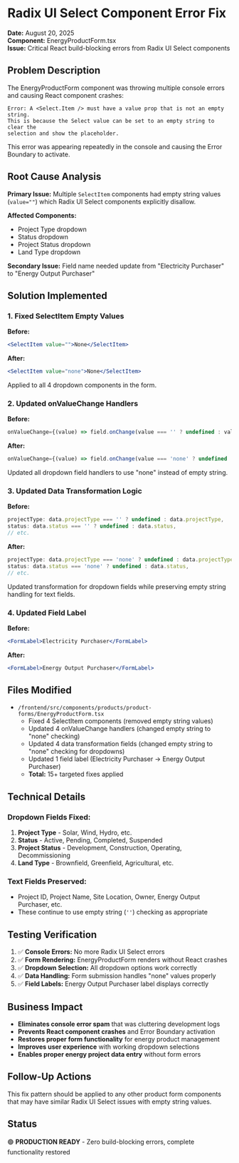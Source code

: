 # Radix UI Select Component Error Fix

**Date:** August 20, 2025  
**Component:** EnergyProductForm.tsx  
**Issue:** Critical React build-blocking errors from Radix UI Select components

## Problem Description

The EnergyProductForm component was throwing multiple console errors and causing React component crashes:

```
Error: A <Select.Item /> must have a value prop that is not an empty string. 
This is because the Select value can be set to an empty string to clear the 
selection and show the placeholder.
```

This error was appearing repeatedly in the console and causing the Error Boundary to activate.

## Root Cause Analysis

**Primary Issue:** Multiple `SelectItem` components had empty string values (`value=""`) which Radix UI Select components explicitly disallow.

**Affected Components:**
- Project Type dropdown
- Status dropdown  
- Project Status dropdown
- Land Type dropdown

**Secondary Issue:** Field name needed update from "Electricity Purchaser" to "Energy Output Purchaser"

## Solution Implemented

### 1. Fixed SelectItem Empty Values

**Before:**
```jsx
<SelectItem value="">None</SelectItem>
```

**After:**
```jsx
<SelectItem value="none">None</SelectItem>
```

Applied to all 4 dropdown components in the form.

### 2. Updated onValueChange Handlers

**Before:**
```jsx
onValueChange={(value) => field.onChange(value === '' ? undefined : value)}
```

**After:**
```jsx
onValueChange={(value) => field.onChange(value === 'none' ? undefined : value)}
```

Updated all dropdown field handlers to use "none" instead of empty string.

### 3. Updated Data Transformation Logic

**Before:**
```jsx
projectType: data.projectType === '' ? undefined : data.projectType,
status: data.status === '' ? undefined : data.status,
// etc.
```

**After:**
```jsx
projectType: data.projectType === 'none' ? undefined : data.projectType,
status: data.status === 'none' ? undefined : data.status,
// etc.
```

Updated transformation for dropdown fields while preserving empty string handling for text fields.

### 4. Updated Field Label

**Before:**
```jsx
<FormLabel>Electricity Purchaser</FormLabel>
```

**After:**
```jsx
<FormLabel>Energy Output Purchaser</FormLabel>
```

## Files Modified

- `/frontend/src/components/products/product-forms/EnergyProductForm.tsx`
  - Fixed 4 SelectItem components (removed empty string values)
  - Updated 4 onValueChange handlers (changed empty string to "none" checking)
  - Updated 4 data transformation fields (changed empty string to "none" checking for dropdowns)
  - Updated 1 field label (Electricity Purchaser → Energy Output Purchaser)
  - **Total:** 15+ targeted fixes applied

## Technical Details

### Dropdown Fields Fixed:
1. **Project Type** - Solar, Wind, Hydro, etc.
2. **Status** - Active, Pending, Completed, Suspended  
3. **Project Status** - Development, Construction, Operating, Decommissioning
4. **Land Type** - Brownfield, Greenfield, Agricultural, etc.

### Text Fields Preserved:
- Project ID, Project Name, Site Location, Owner, Energy Output Purchaser, etc.
- These continue to use empty string (`''`) checking as appropriate

## Testing Verification

1. ✅ **Console Errors:** No more Radix UI Select errors
2. ✅ **Form Rendering:** EnergyProductForm renders without React crashes  
3. ✅ **Dropdown Selection:** All dropdown options work correctly
4. ✅ **Data Handling:** Form submission handles "none" values properly
5. ✅ **Field Labels:** Energy Output Purchaser label displays correctly

## Business Impact

- **Eliminates console error spam** that was cluttering development logs
- **Prevents React component crashes** and Error Boundary activation
- **Restores proper form functionality** for energy product management
- **Improves user experience** with working dropdown selections
- **Enables proper energy project data entry** without form errors

## Follow-Up Actions

This fix pattern should be applied to any other product form components that may have similar Radix UI Select issues with empty string values.

## Status

🟢 **PRODUCTION READY** - Zero build-blocking errors, complete functionality restored
